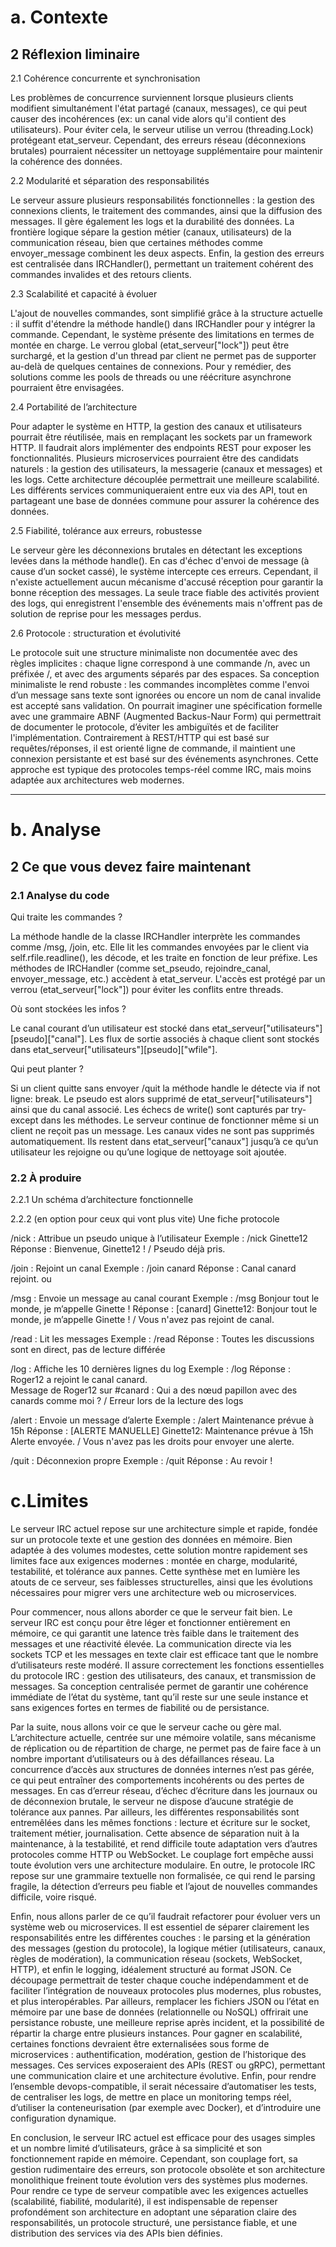 # a. Contexte

## 2 Réflexion liminaire

2.1 Cohérence concurrente et synchronisation

Les problèmes de concurrence surviennent lorsque plusieurs clients modifient simultanément l'état partagé (canaux, messages), ce qui peut causer des incohérences (ex: un canal vide alors qu'il contient des utilisateurs). Pour éviter cela, le serveur utilise un verrou (threading.Lock) protégeant etat_serveur. Cependant, des erreurs réseau (déconnexions brutales) pourraient nécessiter un nettoyage supplémentaire pour maintenir la cohérence des données.

2.2 Modularité et séparation des responsabilités

Le serveur assure plusieurs responsabilités fonctionnelles : la gestion des connexions clients, le traitement des commandes, ainsi que la diffusion des messages. Il gère également les logs et la durabilité des données. La frontière logique sépare la gestion métier (canaux, utilisateurs) de la communication réseau, bien que certaines méthodes comme envoyer_message combinent les deux aspects. Enfin, la gestion des erreurs est centralisée dans IRCHandler(), permettant un traitement cohérent des commandes invalides et des retours clients.

2.3 Scalabilité et capacité à évoluer

L'ajout de nouvelles commandes, sont simplifié grâce à la structure actuelle : il suffit d'étendre la méthode handle() dans IRCHandler pour y intégrer la commande. Cependant, le système présente des limitations en termes de montée en charge. Le verrou global (etat_serveur["lock"]) peut être surchargé, et la gestion d'un thread par client ne permet pas de supporter au-delà de quelques centaines de connexions. Pour y remédier, des solutions comme les pools de threads ou une réécriture asynchrone pourraient être envisagées.

2.4 Portabilité de l’architecture

Pour adapter le système en HTTP, la gestion des canaux et utilisateurs pourrait être réutilisée, mais en remplaçant les sockets par un framework HTTP. Il faudrait alors implémenter des endpoints REST pour exposer les fonctionnalités. Plusieurs microservices pourraient être des candidats naturels : la gestion des utilisateurs, la messagerie (canaux et messages) et les logs. Cette architecture découplée permettrait une meilleure scalabilité. Les différents services communiqueraient entre eux via des API, tout en partageant une base de données commune pour assurer la cohérence des données. 

2.5 Fiabilité, tolérance aux erreurs, robustesse

Le serveur gère les déconnexions brutales en détectant les exceptions levées dans la méthode handle(). En cas d'échec d'envoi de message (à cause d’un socket cassé), le système intercepte ces erreurs. Cependant, il n'existe actuellement aucun mécanisme d'accusé réception pour garantir la bonne réception des messages. La seule trace fiable des activités provient des logs, qui enregistrent l'ensemble des événements mais n'offrent pas de solution de reprise pour les messages perdus. 

2.6 Protocole : structuration et évolutivité 

Le protocole suit une structure minimaliste non documentée avec des règles implicites : chaque ligne correspond à une commande /n, avec un préfixée /, et avec des arguments séparés par des espaces. Sa conception minimaliste le rend robuste : les commandes incomplètes comme l'envoi d’un message sans texte sont ignorées ou encore un nom de canal invalide est accepté sans validation. 
On pourrait imaginer une spécification formelle avec une grammaire ABNF (Augmented Backus-Naur Form) qui permettrait de documenter le protocole, d’éviter les ambiguïtés et de faciliter l'implémentation. Contrairement à REST/HTTP qui est basé sur requêtes/réponses, il est orienté ligne de commande, il maintient une connexion persistante et est basé sur des événements asynchrones. Cette approche est typique des protocoles temps-réel comme IRC, mais moins adaptée aux architectures web modernes.

---

# b. Analyse
## 2 Ce que vous devez faire maintenant 
### 2.1 Analyse du code

Qui traite les commandes ?

La méthode handle de la classe IRCHandler interprète les commandes comme /msg, /join, etc. Elle lit les commandes envoyées par le client via self.rfile.readline(), les décode, et les traite en fonction de leur préfixe. 
Les méthodes de IRCHandler (comme set_pseudo, rejoindre_canal, envoyer_message, etc.) accèdent à etat_serveur. L'accès est protégé par un verrou (etat_serveur["lock"]) pour éviter les conflits entre threads.

Où sont stockées les infos ?

Le canal courant d’un utilisateur est stocké dans etat_serveur["utilisateurs"][pseudo]["canal"]. 
Les flux de sortie associés à chaque client sont stockés dans etat_serveur["utilisateurs"][pseudo]["wfile"]. 

Qui peut planter ?

Si un client quitte sans envoyer /quit la méthode handle le détecte via if not ligne: break. Le pseudo est alors supprimé de etat_serveur["utilisateurs"] ainsi que du canal associé. 
Les échecs de write() sont capturés par try-except dans les méthodes. Le serveur continue de fonctionner même si un client ne reçoit pas un message. 
Les canaux vides ne sont pas supprimés automatiquement. Ils restent dans etat_serveur["canaux"] jusqu’à ce qu’un utilisateur les rejoigne ou qu’une logique de nettoyage soit ajoutée.

### 2.2 À produire

2.2.1 Un schéma d’architecture fonctionnelle

2.2.2 (en option pour ceux qui vont plus vite) Une fiche protocole

/nick <pseudo> : Attribue un pseudo unique à l’utilisateur
Exemple : <utilisateur> /nick Ginette12
Réponse : <serveur> Bienvenue, Ginette12 ! / <serveur> Pseudo déjà pris. 

/join <canal> : Rejoint un canal
Exemple : <utilisateur> /join canard
Réponse : <serveur> Canal canard rejoint. ou 

/msg <texte> : Envoie un message au canal courant
Exemple : <utilisateur> /msg Bonjour tout le monde, je m’appelle Ginette !
Réponse : <serveur> [canard] Ginette12: Bonjour tout le monde, je m’appelle Ginette !
/ <serveur> Vous n'avez pas rejoint de canal.

/read : Lit les messages 
Exemple : <utilisateur> /read 
Réponse : <serveur> Toutes les discussions sont en direct, pas de lecture différée

/log : Affiche les 10 dernières lignes du log 
Exemple : <utilisateur> /log 
Réponse : <serveur> Roger12 a rejoint le canal canard.  
Message de Roger12 sur #canard : Qui a des nœud papillon avec des canards comme moi ?
/ <serveur> Erreur lors de la lecture des logs

/alert <texte> : Envoie un message d’alerte
Exemple : <utilisateur> /alert Maintenance prévue à 15h
Réponse : <serveur> [ALERTE MANUELLE] Ginette12: Maintenance prévue à 15h
<serveur> Alerte envoyée. 
/ <serveur> Vous n'avez pas les droits pour envoyer une alerte.

/quit : Déconnexion propre
Exemple : <utilisateur> /quit 
Réponse : <serveur> Au revoir !

# c.Limites

Le serveur IRC actuel repose sur une architecture simple et rapide, fondée sur un protocole texte et une gestion des données en mémoire. Bien adaptée à des volumes modestes, cette solution montre rapidement ses limites face aux exigences modernes : montée en charge, modularité, testabilité, et tolérance aux pannes. Cette synthèse met en lumière les atouts de ce serveur, ses faiblesses structurelles, ainsi que les évolutions nécessaires pour migrer vers une architecture web ou microservices.

Pour commencer, nous allons aborder ce que le serveur fait bien. Le serveur IRC est conçu pour être léger et fonctionner entièrement en mémoire, ce qui garantit une latence très faible dans le traitement des messages et une réactivité élevée. La communication directe via les sockets TCP et les messages en texte clair est efficace tant que le nombre d’utilisateurs reste modéré. Il assure correctement les fonctions essentielles du protocole IRC : gestion des utilisateurs, des canaux, et transmission de messages. Sa conception centralisée permet de garantir une cohérence immédiate de l’état du système, tant qu’il reste sur une seule instance et sans exigences fortes en termes de fiabilité ou de persistance.

Par la suite, nous allons voir ce que le serveur cache ou gère mal. L’architecture actuelle, centrée sur une mémoire volatile, sans mécanisme de réplication ou de répartition de charge, ne permet pas de faire face à un nombre important d’utilisateurs ou à des défaillances réseau. La concurrence d’accès aux structures de données internes n’est pas gérée, ce qui peut entraîner des comportements incohérents ou des pertes de messages. En cas d’erreur réseau, d’échec d’écriture dans les journaux ou de déconnexion brutale, le serveur ne dispose d’aucune stratégie de tolérance aux pannes. Par ailleurs, les différentes responsabilités sont entremêlées dans les mêmes fonctions : lecture et écriture sur le socket, traitement métier, journalisation. Cette absence de séparation nuit à la maintenance, à la testabilité, et rend difficile toute adaptation vers d’autres protocoles comme HTTP ou WebSocket. Le couplage fort empêche aussi toute évolution vers une architecture modulaire. En outre, le protocole IRC repose sur une grammaire textuelle non formalisée, ce qui rend le parsing fragile, la détection d’erreurs peu fiable et l’ajout de nouvelles commandes difficile, voire risqué.

Enfin, nous allons parler de ce qu’il faudrait refactorer pour évoluer vers un système web ou microservices. Il est essentiel de séparer clairement les responsabilités entre les différentes couches : le parsing et la génération des messages (gestion du protocole), la logique métier (utilisateurs, canaux, règles de modération), la communication réseau (sockets, WebSocket, HTTP), et enfin le logging, idéalement structuré au format JSON. Ce découpage permettrait de tester chaque couche indépendamment et de faciliter l’intégration de nouveaux protocoles plus modernes, plus robustes, et plus interopérables. Par ailleurs, remplacer les fichiers JSON ou l’état en mémoire par une base de données (relationnelle ou NoSQL) offrirait une persistance robuste, une meilleure reprise après incident, et la possibilité de répartir la charge entre plusieurs instances. Pour gagner en scalabilité, certaines fonctions devraient être externalisées sous forme de microservices : authentification, modération, gestion de l’historique des messages. Ces services exposeraient des APIs (REST ou gRPC), permettant une communication claire et une architecture évolutive. Enfin, pour rendre l’ensemble devops-compatible, il serait nécessaire d’automatiser les tests, de centraliser les logs, de mettre en place un monitoring temps réel, d’utiliser la conteneurisation (par exemple avec Docker), et d’introduire une configuration dynamique.

En conclusion, le serveur IRC actuel est efficace pour des usages simples et un nombre limité d’utilisateurs, grâce à sa simplicité et son fonctionnement rapide en mémoire. Cependant, son couplage fort, sa gestion rudimentaire des erreurs, son protocole obsolète et son architecture monolithique freinent toute évolution vers des systèmes plus modernes. Pour rendre ce type de serveur compatible avec les exigences actuelles (scalabilité, fiabilité, modularité), il est indispensable de repenser profondément son architecture en adoptant une séparation claire des responsabilités, un protocole structuré, une persistance fiable, et une distribution des services via des APIs bien définies.
